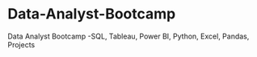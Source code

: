 # Data-Analyst-Bootcamp
Data Analyst Bootcamp -SQL, Tableau, Power BI, Python, Excel, Pandas, Projects
